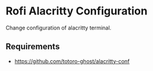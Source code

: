 # Rofi Alacritty Configuration

Change configuration of alacritty terminal.

## Requirements

- <https://github.com/totoro-ghost/alacritty-conf>

